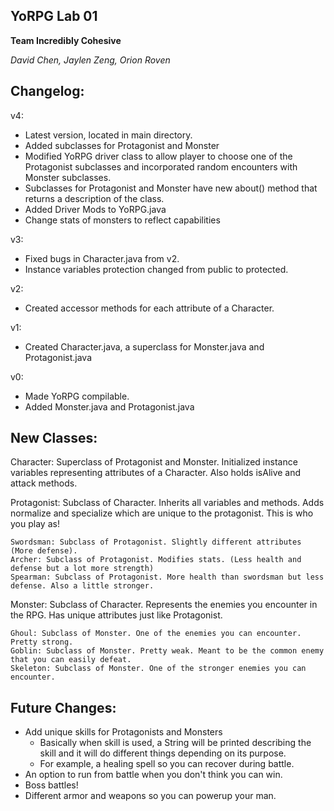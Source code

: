 ## YoRPG Lab 01

**Team Incredibly Cohesive**

*David Chen, Jaylen Zeng, Orion Roven*

## Changelog:

v4:
* Latest version, located in main directory.
* Added subclasses for Protagonist and Monster
* Modified YoRPG driver class to allow player to choose one of the Protagonist subclasses and incorporated random encounters with Monster subclasses.
* Subclasses for Protagonist and Monster have new about() method that returns a description of the class.
* Added Driver Mods to YoRPG.java
* Change stats of monsters to reflect capabilities

v3:
* Fixed bugs in Character.java from v2.
* Instance variables protection changed from public to protected.

v2:
* Created accessor methods for each attribute of a Character.

v1:
* Created Character.java, a superclass for Monster.java and Protagonist.java

v0:
* Made YoRPG compilable.
* Added Monster.java and Protagonist.java

## New Classes:

Character: Superclass of Protagonist and Monster. Initialized instance variables representing attributes of a Character.
Also holds isAlive and attack methods. 

Protagonist: Subclass of Character. Inherits all variables and methods. Adds normalize and specialize which are unique to the protagonist. This is who you play as!

	Swordsman: Subclass of Protagonist. Slightly different attributes (More defense).
	Archer: Subclass of Protagonist. Modifies stats. (Less health and defense but a lot more strength)
	Spearman: Subclass of Protagonist. More health than swordsman but less defense. Also a little stronger.

Monster: Subclass of Character. Represents the enemies you encounter in the RPG. Has unique attributes just like Protagonist.

	Ghoul: Subclass of Monster. One of the enemies you can encounter. Pretty strong.
	Goblin: Subclass of Monster. Pretty weak. Meant to be the common enemy that you can easily defeat.
	Skeleton: Subclass of Monster. One of the stronger enemies you can encounter.

## Future Changes:
* Add unique skills for Protagonists and Monsters
  - Basically when skill is used, a String will be printed describing the skill and it will do different things depending on its purpose.
  - For example, a healing spell so you can recover during battle.
* An option to run from battle when you don't think you can win.
* Boss battles!
* Different armor and weapons so you can powerup your man.


